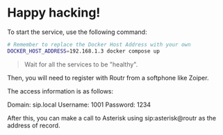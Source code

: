 # Happy hacking!

To start the service, use the following command:

```bash
# Remember to replace the Docker Host Address with your own
DOCKER_HOST_ADDRESS=192.168.1.3 docker compose up
```

> Wait for all the services to be "healthy". 

Then, you will need to register with Routr from a softphone like Zoiper.

The access information is as follows:

Domain: sip.local
Username: 1001
Password: 1234

After this, you can make a call to Asterisk using sip:asterisk@routr as the address of record.